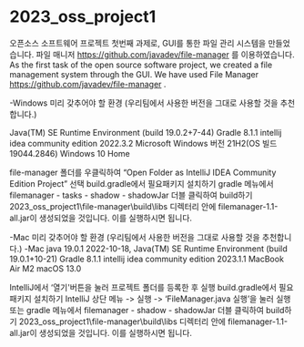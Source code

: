 # 2023_oss_project1

오픈소스 소프트웨어 프로젝트 첫번째 과제로, GUI를 통한 파일 관리 시스템을 만들었습니다.
파일 매니저 https://github.com/javadev/file-manager 를 이용하였습니다. 
As the first task of the open source software project, we created a file management system through the GUI.
We have used File Manager https://github.com/javadev/file-manager .

-Windows 미리 갖추어야 할 환경 (우리팀에서 사용한 버전을 그대로 사용할 것을 추천합니다.)

Java(TM) SE Runtime Environment (build 19.0.2+7-44)
Gradle 8.1.1
intellij idea community edition 2022.3.2
Microsoft Windows 버전 21H2(OS 빌드 19044.2846) Windows 10 Home

file-manager 폴더를 우클릭하여 “Open Folder as IntelliJ IDEA Community Edition Project” 선택
build.gradle에서 필요패키지 설치하기
gradle 메뉴에서 filemanager - tasks - shadow - shadowJar 더블 클릭하여 build하기
2023_oss_project1\file-manager\build\libs 디렉터리 안에 filemanager-1.1-all.jar이 생성되었을 것입니다. 이를 실행하시면 됩니다.


-Mac 미리 갖추어야 할 환경 (우리팀에서 사용한 버전을 그대로 사용할 것을 추천합니다.)
-Mac
java 19.0.1 2022-10-18, Java(TM) SE Runtime Environment (build 19.0.1+10-21)
Gradle 8.1.1
 intellij idea community edition 2023.1.1
MacBook Air M2 macOS 13.0

IntelliJ에서 ‘열기'버튼을 눌러 프로젝트 폴더를 등록한 후 실행
build.gradle에서 필요패키지 설치하기
IntelliJ 상단 메뉴 -> 실행 -> ‘FileManager.java 실행’을 눌러 실행
또는 gradle 메뉴에서 filemanager - shadow - shadowJar 더블 클릭하여 build하기
2023_oss_project1\file-manager\build\libs 디렉터리 안에 filemanager-1.1-all.jar이 생성되었을 것입니다. 이를 실행하시면 됩니다.
